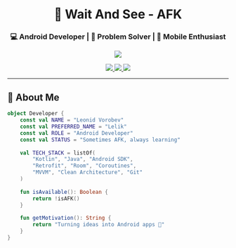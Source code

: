 <h1 align="center">👋 Wait And See - AFK</h1>
<h3 align="center">💻 Android Developer | 🎯 Problem Solver | 📱 Mobile Enthusiast</h3>

<p align="center">
  <img src="https://readme-typing-svg.herokuapp.com?font=Fira+Code&size=24&duration=4000&color=0095D5&center=true&vCenter=true&width=500&lines=Sometimes+waiting...;Sometimes+coding...;Always+learning+💫" />
</p>

<p align="center">
  <a href="https://t.me/WaitAndSee_5">
    <img src="https://img.shields.io/badge/Telegram-2CA5E0?style=for-the-badge&logo=telegram&logoColor=white" />
  </a>
  <a href="mailto:b_banni@inbox.ru">
    <img src="https://img.shields.io/badge/Gmail-D14836?style=for-the-badge&logo=gmail&logoColor=white" />
  </a>
  <a href="https://leetcode.com/u/L_E_L_I_K/">
    <img src="https://img.shields.io/badge/LeetCode-FFA116?style=for-the-badge&logo=leetcode&logoColor=black" />
  </a>
</p>

---

## 🚀 About Me

```kotlin
object Developer {
    const val NAME = "Leonid Vorobev"
    const val PREFERRED_NAME = "Lelik"
    const val ROLE = "Android Developer"
    const val STATUS = "Sometimes AFK, always learning"
    
    val TECH_STACK = listOf(
        "Kotlin", "Java", "Android SDK",
        "Retrofit", "Room", "Coroutines", 
        "MVVM", "Clean Architecture", "Git"
    )
    
    fun isAvailable(): Boolean {
        return !isAFK()
    }
    
    fun getMotivation(): String {
        return "Turning ideas into Android apps 📱"
    }
}
